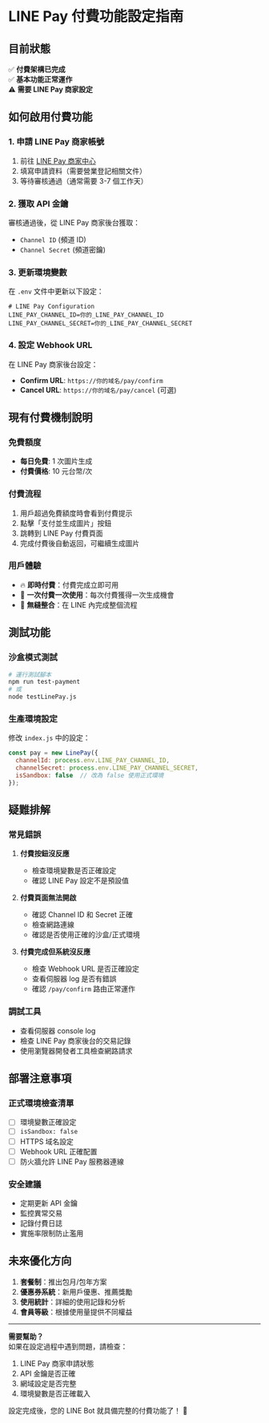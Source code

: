 # LINE Pay 付費功能設定指南

## 目前狀態
✅ **付費架構已完成**  
✅ **基本功能正常運作**  
⚠️ **需要 LINE Pay 商家設定**

## 如何啟用付費功能

### 1. 申請 LINE Pay 商家帳號
1. 前往 [LINE Pay 商家中心](https://pay.line.me/tw/merchants/signup)
2. 填寫申請資料（需要營業登記相關文件）
3. 等待審核通過（通常需要 3-7 個工作天）

### 2. 獲取 API 金鑰
審核通過後，從 LINE Pay 商家後台獲取：
- `Channel ID` (頻道 ID)
- `Channel Secret` (頻道密鑰)

### 3. 更新環境變數
在 `.env` 文件中更新以下設定：
```env
# LINE Pay Configuration
LINE_PAY_CHANNEL_ID=你的_LINE_PAY_CHANNEL_ID
LINE_PAY_CHANNEL_SECRET=你的_LINE_PAY_CHANNEL_SECRET
```

### 4. 設定 Webhook URL
在 LINE Pay 商家後台設定：
- **Confirm URL**: `https://你的域名/pay/confirm`
- **Cancel URL**: `https://你的域名/pay/cancel` (可選)

## 現有付費機制說明

### 免費額度
- **每日免費**: 1 次圖片生成
- **付費價格**: 10 元台幣/次

### 付費流程
1. 用戶超過免費額度時會看到付費提示
2. 點擊「支付並生成圖片」按鈕
3. 跳轉到 LINE Pay 付費頁面
4. 完成付費後自動返回，可繼續生成圖片

### 用戶體驗
- 🔥 **即時付費**：付費完成立即可用
- 💫 **一次付費一次使用**：每次付費獲得一次生成機會
- 📱 **無縫整合**：在 LINE 內完成整個流程

## 測試功能

### 沙盒模式測試
```bash
# 運行測試腳本
npm run test-payment
# 或
node testLinePay.js
```

### 生產環境設定
修改 `index.js` 中的設定：
```javascript
const pay = new LinePay({
  channelId: process.env.LINE_PAY_CHANNEL_ID,
  channelSecret: process.env.LINE_PAY_CHANNEL_SECRET,
  isSandbox: false  // 改為 false 使用正式環境
});
```

## 疑難排解

### 常見錯誤

1. **付費按鈕沒反應**
   - 檢查環境變數是否正確設定
   - 確認 LINE Pay 設定不是預設值

2. **付費頁面無法開啟**
   - 確認 Channel ID 和 Secret 正確
   - 檢查網路連線
   - 確認是否使用正確的沙盒/正式環境

3. **付費完成但系統沒反應**
   - 檢查 Webhook URL 是否正確設定
   - 查看伺服器 log 是否有錯誤
   - 確認 `/pay/confirm` 路由正常運作

### 調試工具
- 查看伺服器 console log
- 檢查 LINE Pay 商家後台的交易記錄
- 使用瀏覽器開發者工具檢查網路請求

## 部署注意事項

### 正式環境檢查清單
- [ ] 環境變數正確設定
- [ ] `isSandbox: false`
- [ ] HTTPS 域名設定
- [ ] Webhook URL 正確配置
- [ ] 防火牆允許 LINE Pay 服務器連線

### 安全建議
- 定期更新 API 金鑰
- 監控異常交易
- 記錄付費日誌
- 實施率限制防止濫用

## 未來優化方向

1. **套餐制**：推出包月/包年方案
2. **優惠券系統**：新用戶優惠、推薦獎勵
3. **使用統計**：詳細的使用記錄和分析
4. **會員等級**：根據使用量提供不同權益

---

**需要幫助？**  
如果在設定過程中遇到問題，請檢查：
1. LINE Pay 商家申請狀態
2. API 金鑰是否正確
3. 網域設定是否完整
4. 環境變數是否正確載入

設定完成後，您的 LINE Bot 就具備完整的付費功能了！ 🚀